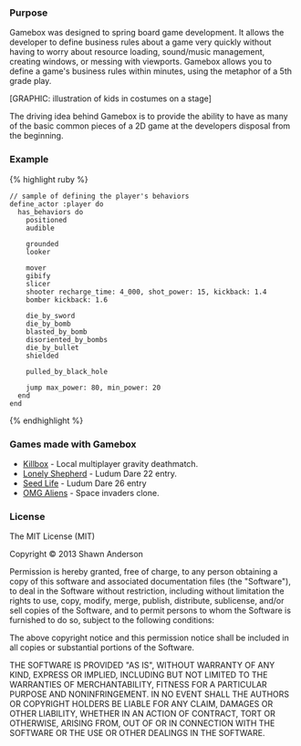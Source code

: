 ### Purpose

Gamebox was designed to spring board game development. It allows the developer to define business rules about a game very quickly without having to worry about resource loading, sound/music management, creating windows, or messing with viewports. Gamebox allows you to define a game's business rules within minutes, using the metaphor of a 5th grade play.

[GRAPHIC: illustration of kids in costumes on a stage]

The driving idea behind Gamebox is to provide the ability to have as many of the basic common pieces of a 2D game at the developers disposal from the beginning.

### Example
{% highlight ruby %}

    // sample of defining the player's behaviors
    define_actor :player do
      has_behaviors do
        positioned
        audible
    
        grounded
        looker
    
        mover
        gibify
        slicer
        shooter recharge_time: 4_000, shot_power: 15, kickback: 1.4
        bomber kickback: 1.6
    
        die_by_sword
        die_by_bomb
        blasted_by_bomb
        disoriented_by_bombs
        die_by_bullet
        shielded
    
        pulled_by_black_hole
    
        jump max_power: 80, min_power: 20
      end
    end
{% endhighlight %}

### Games made with Gamebox
 * [Killbox](https://github.com/shawn42/killbox) - Local multiplayer gravity deathmatch.
  * [Lonely Shepherd](http://www.ludumdare.com/compo/ludum-dare-22/?action=preview&uid=571) - Ludum Dare 22 entry.
  * [Seed Life](http://www.ludumdare.com/compo/ludum-dare-26/?action=preview&uid=571) - Ludum Dare 26 entry
  * [OMG Aliens](https://github.com/shawn42/omg_aliens) - Space invaders clone.

### License

The MIT License (MIT)

Copyright &copy; 2013 Shawn Anderson

Permission is hereby granted, free of charge, to any person obtaining a copy of this software and associated documentation files (the "Software"), to deal in the Software without restriction, including without limitation the rights to use, copy, modify, merge, publish, distribute, sublicense, and/or sell copies of the Software, and to permit persons to whom the Software is furnished to do so, subject to the following conditions:

The above copyright notice and this permission notice shall be included in all copies or substantial portions of the Software.

THE SOFTWARE IS PROVIDED "AS IS", WITHOUT WARRANTY OF ANY KIND, EXPRESS OR IMPLIED, INCLUDING BUT NOT LIMITED TO THE WARRANTIES OF MERCHANTABILITY, FITNESS FOR A PARTICULAR PURPOSE AND NONINFRINGEMENT. IN NO EVENT SHALL THE AUTHORS OR COPYRIGHT HOLDERS BE LIABLE FOR ANY CLAIM, DAMAGES OR OTHER LIABILITY, WHETHER IN AN ACTION OF CONTRACT, TORT OR OTHERWISE, ARISING FROM, OUT OF OR IN CONNECTION WITH THE SOFTWARE OR THE USE OR OTHER DEALINGS IN THE SOFTWARE.
